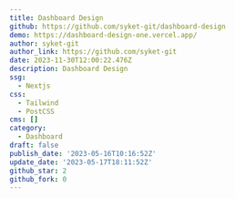 ```yaml
---
title: Dashboard Design
github: https://github.com/syket-git/dashboard-design
demo: https://dashboard-design-one.vercel.app/
author: syket-git
author_link: https://github.com/syket-git
date: 2023-11-30T12:00:22.476Z
description: Dashboard Design
ssg:
  - Nextjs
css:
  - Tailwind
  - PostCSS
cms: []
category:
  - Dashboard
draft: false
publish_date: '2023-05-16T10:16:52Z'
update_date: '2023-05-17T18:11:52Z'
github_star: 2
github_fork: 0
---
```

